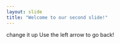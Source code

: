 ```yaml
---
layout: slide
title: "Welcome to our second slide!"
---
```

change it up
Use the left arrow to go back!
